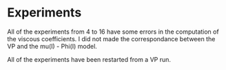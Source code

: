 # Experiments

All of the experiments from 4 to 16 have some errors in the computation of the viscous coefficients. I did not made the correspondance 
between the VP and the mu(I) - Phi(I) model. 


All of the experiments have been restarted from a VP run. 
